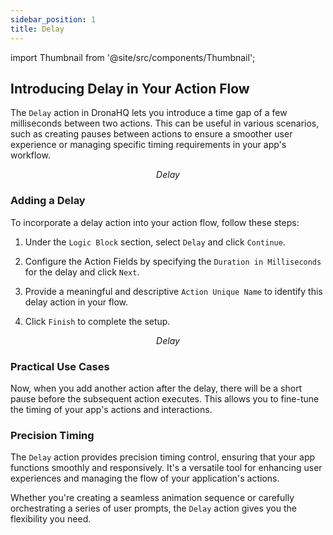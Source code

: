 ```yaml
---
sidebar_position: 1
title: Delay
---
```


import Thumbnail from '@site/src/components/Thumbnail';

## Introducing Delay in Your Action Flow

The `Delay` action in DronaHQ lets you introduce a time gap of a few milliseconds between two actions. This can be useful in various scenarios, such as creating pauses between actions to ensure a smoother user experience or managing specific timing requirements in your app's workflow.

<figure>
<Thumbnail src="/img/reference/actionflow-blocks/delay/delay.png" alt="Delay" />
<figcaption align='center'><i>Delay</i></figcaption>
</figure>

### Adding a Delay

To incorporate a delay action into your action flow, follow these steps:

1. Under the `Logic Block` section, select `Delay` and click `Continue`.

2. Configure the Action Fields by specifying the `Duration in Milliseconds` for the delay and click `Next`.

3. Provide a meaningful and descriptive `Action Unique Name` to identify this delay action in your flow.

4. Click `Finish` to complete the setup.

<figure>
<Thumbnail src="/img/reference/actionflow-blocks/delay/feild.png" alt="Delay" />
<figcaption align='center'><i>Delay</i></figcaption>
</figure>

### Practical Use Cases

Now, when you add another action after the delay, there will be a short pause before the subsequent action executes. This allows you to fine-tune the timing of your app's actions and interactions.

### Precision Timing

The `Delay` action provides precision timing control, ensuring that your app functions smoothly and responsively. It's a versatile tool for enhancing user experiences and managing the flow of your application's actions.

Whether you're creating a seamless animation sequence or carefully orchestrating a series of user prompts, the `Delay` action gives you the flexibility you need.
